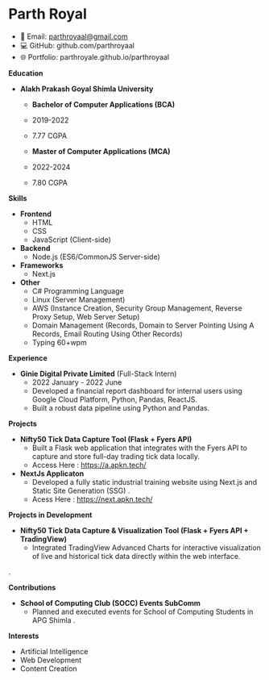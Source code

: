 # Parth Royal
* 📧 Email: parthroyaal@gmail.com
* 💻 GitHub: github.com/parthroyaal
* 🌐 Portfolio: parthroyale.github.io/parthroyaal

**Education**

* **Alakh Prakash Goyal Shimla University**
    * **Bachelor of Computer Applications (BCA)**
    * 2019-2022
    * 7.77 CGPA

    * **Master of Computer Applications (MCA)**
    * 2022-2024
    * 7.80 CGPA


**Skills**

* **Frontend**
    * HTML
    * CSS
    * JavaScript (Client-side)
* **Backend**
    * Node.js (ES6/CommonJS Server-side)
* **Frameworks**
    * Next.js 
* **Other**
    * C# Programming Language
    * Linux (Server Management)
    * AWS (Instance Creation, Security Group Management, Reverse Proxy Setup, Web Server Setup)
    * Domain Management (Records, Domain to Server Pointing Using A Records, Email Routing Using Other Records)
    * Typing 60+wpm
      
**Experience**
* **Ginie Digital Private Limited** (Full-Stack Intern)
    * 2022 January  - 2022 June
    * Developed a financial report dashboard for internal users using Google Cloud Platform, Python, Pandas, ReactJS.
    * Built a robust data pipeline using Python and Pandas.

**Projects**

* **Nifty50 Tick Data Capture Tool (Flask + Fyers API)**
    * Built a Flask web application that integrates with the Fyers API to capture and store full-day trading tick data locally.
    * Access Here : https://a.apkn.tech/
* **NextJs Applicaton**
    * Developed a fully static industrial training website using Next.js and Static Site Generation (SSG) .
    * Acess Here : https://next.apkn.tech/ 




**Projects in Development**

* **Nifty50 Tick Data Capture & Visualization Tool (Flask + Fyers API + TradingView)**
    * Integrated TradingView Advanced Charts for interactive visualization of live and historical tick data directly within the web interface.

.

**Contributions**

* **School of Computing Club (SOCC) Events SubComm**
    * Planned and executed events for School of Computing Students in APG Shimla .


**Interests**

* Artificial Intelligence
* Web Development
* Content Creation




